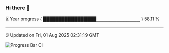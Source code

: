 ### Hi there 👋

⏳ Year progress { █████████████████▁▁▁▁▁▁▁▁▁▁▁▁▁ } 58.11 %

---

⏰ Updated on Fri, 01 Aug 2025 02:31:19 GMT

![Progress Bar CI](https://github.com/ZhaoGui/ZhaoGui/workflows/Progress%20Bar%20CI/badge.svg)

